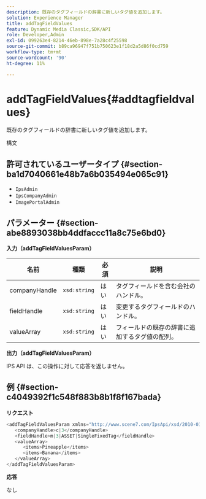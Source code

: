 ```yaml
---
description: 既存のタグフィールドの辞書に新しいタグ値を追加します。
solution: Experience Manager
title: addTagFieldValues
feature: Dynamic Media Classic,SDK/API
role: Developer,Admin
exl-id: 099263e4-8214-46eb-898e-7a28c4f25598
source-git-commit: b89ca96947f751b750623e1f18d2a5d86f0cd759
workflow-type: tm+mt
source-wordcount: '90'
ht-degree: 11%

---
```


# addTagFieldValues{#addtagfieldvalues}

既存のタグフィールドの辞書に新しいタグ値を追加します。

構文

## 許可されているユーザータイプ {#section-ba1d7040661e48b7a6b035494e065c91}

* `IpsAdmin`
* `IpsCompanyAdmin`
* `ImagePortalAdmin`

## パラメーター {#section-abe8893038bb4ddfaccc11a8c75e6bd0}

**入力（addTagFieldValuesParam）**

| 名前 | 種類 | 必須 | 説明 |
|---|---|---|---|
| companyHandle | `xsd:string` | はい | タグフィールドを含む会社のハンドル。 |
| fieldHandle | `xsd:string` | はい | 変更するタグフィールドのハンドル。 |
| valueArray | `xsd:string` | はい | フィールドの既存の辞書に追加するタグ値の配列。 |

**出力（addTagFieldValuesParam）**

IPS API は、この操作に対して応答を返しません。

## 例 {#section-c4049392f1c548f883b8b1f8f167bada}

**リクエスト**

```java {.line-numbers}
<addTagFieldValuesParam xmlns="http://www.scene7.com/IpsApi/xsd/2010-01-31">
   <companyHandle>c|3</companyHandle>
   <fieldHandle>m|3|ASSET|SingleFixedTag</fieldHandle>
   <valueArray>
      <items>Pineapple</items>
      <items>Banana</items>
   </valueArray>
</addTagFieldValuesParam>
```

**応答**

なし

